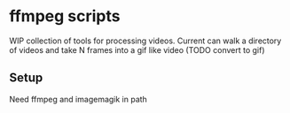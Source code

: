 # ffmpeg scripts
WIP collection of tools for processing videos. Current can walk a directory of videos and take N frames into a gif like video (TODO convert to gif)

## Setup
Need ffmpeg and imagemagik in path
